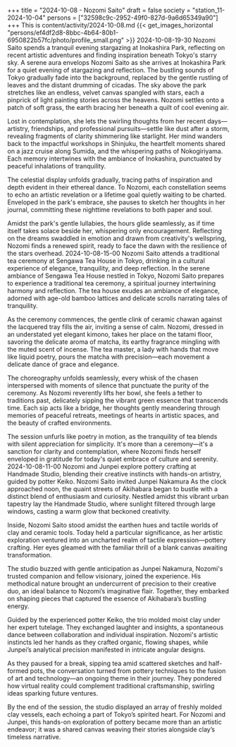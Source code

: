 +++
title = "2024-10-08 - Nozomi Saito"
draft = false
society = "station_11-2024-10-04"
persons = ["32598c9c-2952-49f0-827d-9a6d65349a90"]
+++
This is content/activity/2024-10-08.md
{{< get_images_horizontal "persons/ef4df2d8-8bbc-4b64-80b1-6950822b57fc/photo/profile_small.png" >}}
2024-10-08-19-30
Nozomi Saito spends a tranquil evening stargazing at Inokashira Park, reflecting on recent artistic adventures and finding inspiration beneath Tokyo's starry sky.
A serene aura envelops Nozomi Saito as she arrives at Inokashira Park for a quiet evening of stargazing and reflection. The bustling sounds of Tokyo gradually fade into the background, replaced by the gentle rustling of leaves and the distant drumming of cicadas. The sky above the park stretches like an endless, velvet canvas spangled with stars, each a pinprick of light painting stories across the heavens. Nozomi settles onto a patch of soft grass, the earth bracing her beneath a quilt of cool evening air.

Lost in contemplation, she lets the swirling thoughts from her recent days—artistry, friendships, and professional pursuits—settle like dust after a storm, revealing fragments of clarity shimmering like starlight. Her mind wanders back to the impactful workshops in Shinjuku, the heartfelt moments shared on a jazz cruise along Sumida, and the whispering paths of Nokogiriyama. Each memory intertwines with the ambiance of Inokashira, punctuated by peaceful inhalations of tranquility.

The celestial display unfolds gradually, tracing paths of inspiration and depth evident in their ethereal dance. To Nozomi, each constellation seems to echo an artistic revelation or a lifetime goal quietly waiting to be charted. Enveloped in the park's embrace, she pauses to sketch her thoughts in her journal, committing these nighttime revelations to both paper and soul.

Amidst the park's gentle lullabies, the hours glide seamlessly, as if time itself takes solace beside her, whispering only encouragement. Reflecting on the dreams swaddled in emotion and drawn from creativity's wellspring, Nozomi finds a renewed spirit, ready to face the dawn with the resilience of the stars overhead.
2024-10-08-15-00
Nozomi Saito attends a traditional tea ceremony at Sengawa Tea House in Tokyo, drinking in a cultural experience of elegance, tranquility, and deep reflection.
In the serene ambiance of Sengawa Tea House nestled in Tokyo, Nozomi Saito prepares to experience a traditional tea ceremony, a spiritual journey intertwining harmony and reflection. The tea house exudes an ambiance of elegance, adorned with age-old bamboo lattices and delicate scrolls narrating tales of tranquility.

As the ceremony commences, the gentle clink of ceramic chawan against the lacquered tray fills the air, inviting a sense of calm. Nozomi, dressed in an understated yet elegant kimono, takes her place on the tatami floor, savoring the delicate aroma of matcha, its earthy fragrance mingling with the muted scent of incense. The tea master, a lady with hands that move like liquid poetry, pours the matcha with precision—each movement a delicate dance of grace and elegance.

The choreography unfolds seamlessly, every whisk of the chasen interspersed with moments of silence that punctuate the purity of the ceremony. As Nozomi reverently lifts her bowl, she feels a tether to traditions past, delicately sipping the vibrant green essence that transcends time. Each sip acts like a bridge, her thoughts gently meandering through memories of peaceful retreats, meetings of hearts in artistic spaces, and the beauty of crafted environments.

The session unfurls like poetry in motion, as the tranquility of tea blends with silent appreciation for simplicity. It's more than a ceremony—it's a sanction for clarity and contemplation, where Nozomi finds herself enveloped in gratitude for today's quiet embrace of culture and serenity.
2024-10-08-11-00
Nozomi and Junpei explore pottery crafting at Handmade Studio, blending their creative instincts with hands-on artistry, guided by potter Keiko.
Nozomi Saito invited Junpei Nakamura
As the clock approached noon, the quaint streets of Akihabara began to bustle with a distinct blend of enthusiasm and curiosity. Nestled amidst this vibrant urban tapestry lay the Handmade Studio, where sunlight filtered through large windows, casting a warm glow that beckoned creativity.

Inside, Nozomi Saito stood amidst the earthen hues and tactile worlds of clay and ceramic tools. Today held a particular significance, as her artistic exploration ventured into an uncharted realm of tactile expression—pottery crafting. Her eyes gleamed with the familiar thrill of a blank canvas awaiting transformation.

The studio buzzed with gentle anticipation as Junpei Nakamura, Nozomi's trusted companion and fellow visionary, joined the experience. His methodical nature brought an undercurrent of precision to their creative duo, an ideal balance to Nozomi’s imaginative flair. Together, they embarked on shaping pieces that captured the essence of Akihabara’s bustling energy.

Guided by the experienced potter Keiko, the trio molded moist clay under her expert tutelage. They exchanged laughter and insights, a spontaneous dance between collaboration and individual inspiration. Nozomi's artistic instincts led her hands as they crafted organic, flowing shapes, while Junpei’s analytical precision manifested in intricate angular designs.

As they paused for a break, sipping tea amid scattered sketches and half-formed pots, the conversation turned from pottery techniques to the fusion of art and technology—an ongoing theme in their journey. They pondered how virtual reality could complement traditional craftsmanship, swirling ideas sparking future ventures.

By the end of the session, the studio displayed an array of freshly molded clay vessels, each echoing a part of Tokyo’s spirited heart. For Nozomi and Junpei, this hands-on exploration of pottery became more than an artistic endeavor; it was a shared canvas weaving their stories alongside clay’s timeless narrative.

